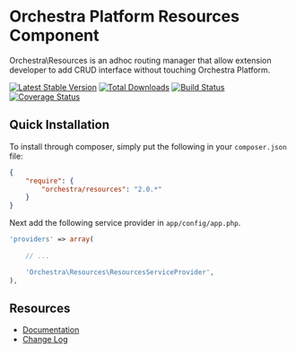 Orchestra Platform Resources Component
==============

Orchestra\Resources is an adhoc routing manager that allow extension developer to add CRUD interface without touching Orchestra Platform.

[![Latest Stable Version](https://poser.pugx.org/orchestra/resources/v/stable.png)](https://packagist.org/packages/orchestra/resources) 
[![Total Downloads](https://poser.pugx.org/orchestra/resources/downloads.png)](https://packagist.org/packages/orchestra/resources) 
[![Build Status](https://travis-ci.org/orchestral/resources.png?branch=master)](https://travis-ci.org/orchestral/resources) 
[![Coverage Status](https://coveralls.io/repos/orchestral/resources/badge.png?branch=master)](https://coveralls.io/r/orchestral/resources?branch=master)

## Quick Installation

To install through composer, simply put the following in your `composer.json` file:

```json
{
	"require": {
		"orchestra/resources": "2.0.*"
	}
}
```

Next add the following service provider in `app/config/app.php`.

```php
'providers' => array(
	
	// ...

	'Orchestra\Resources\ResourcesServiceProvider',
),
```

## Resources

* [Documentation](http://orchestraplatform.com/docs/2.0/components/resources)
* [Change Log](http://orchestraplatform.com/docs/2.0/components/resources/changes#v2.1)
